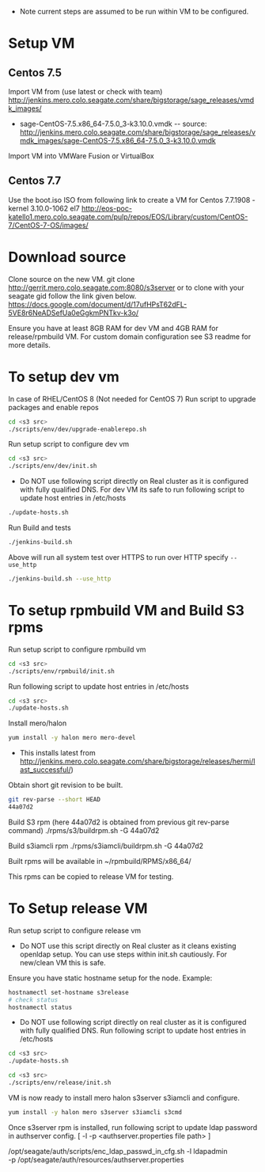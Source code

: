* Note current steps are assumed to be run within VM to be configured.

# Setup VM

## Centos 7.5
Import VM from (use latest or check with team)
http://jenkins.mero.colo.seagate.com/share/bigstorage/sage_releases/vmdk_images/

- sage-CentOS-7.5.x86_64-7.5.0_3-k3.10.0.vmdk
-- source:
http://jenkins.mero.colo.seagate.com/share/bigstorage/sage_releases/vmdk_images/sage-CentOS-7.5.x86_64-7.5.0_3-k3.10.0.vmdk

Import VM into VMWare Fusion or VirtualBox

## Centos 7.7
Use the boot.iso ISO from following link to create a VM for Centos 7.7.1908 - kernel 3.10.0-1062 el7
http://eos-poc-katello1.mero.colo.seagate.com/pulp/repos/EOS/Library/custom/CentOS-7/CentOS-7-OS/images/

# Download source
Clone source on the new VM.
  git clone http://gerrit.mero.colo.seagate.com:8080/s3server
or to clone with your seagate gid follow the link given below.
https://docs.google.com/document/d/17ufHPsT62dFL-5VE8r6NeADSefUa0eGgkmPNTkv-k3o/

Ensure you have at least 8GB RAM for dev VM and 4GB RAM for release/rpmbuild VM.
For custom domain configuration see S3 readme for more details.

# To setup dev vm

In case of RHEL/CentOS 8 (Not needed for CentOS 7) Run
script to upgrade packages and enable repos
```sh
cd <s3 src>
./scripts/env/dev/upgrade-enablerepo.sh
```

Run setup script to configure dev vm
```sh
cd <s3 src>
./scripts/env/dev/init.sh
```
* Do NOT use following script directly on Real cluster as it is configured with fully qualified DNS.
For dev VM its safe to run following script to update host entries in /etc/hosts
```sh
./update-hosts.sh
```

Run Build and tests
```sh
./jenkins-build.sh
```

Above will run all system test over HTTPS to run over HTTP specify `--use_http`
```sh
./jenkins-build.sh --use_http
```

# To setup rpmbuild VM and Build S3 rpms
Run setup script to configure rpmbuild vm
```sh
cd <s3 src>
./scripts/env/rpmbuild/init.sh
```
Run following script to update host entries in /etc/hosts
```sh
cd <s3 src>
./update-hosts.sh
```


Install mero/halon
```sh
yum install -y halon mero mero-devel
```
* This installs latest from http://jenkins.mero.colo.seagate.com/share/bigstorage/releases/hermi/last_successful/)

Obtain short git revision to be built.
```sh
git rev-parse --short HEAD
44a07d2
```

Build S3 rpm (here 44a07d2 is obtained from previous git rev-parse command)
./rpms/s3/buildrpm.sh -G 44a07d2

Build s3iamcli rpm
./rpms/s3iamcli/buildrpm.sh -G 44a07d2

Built rpms will be available in ~/rpmbuild/RPMS/x86_64/

This rpms can be copied to release VM for testing.

# To Setup release VM
Run setup script to configure release vm

* Do NOT use this script directly on Real cluster as it cleans existing openldap
setup. You can use steps within init.sh cautiously.
For new/clean VM this is safe.

Ensure you have static hostname setup for the node. Example:
```sh
hostnamectl set-hostname s3release
# check status
hostnamectl status
```

* Do NOT use following script directly on real cluster as it is configured with fully
qualified DNS. Run following script to update host entries in /etc/hosts
```sh
cd <s3 src>
./update-hosts.sh
```

```sh
cd <s3 src>
./scripts/env/release/init.sh
```
VM is now ready to install mero halon s3server s3iamcli and configure.

```sh
yum install -y halon mero s3server s3iamcli s3cmd
```

Once s3server rpm is installed, run following script to update ldap password
in authserver config. [ -l <ldap passwd> -p <authserver.properties file path> ]

/opt/seagate/auth/scripts/enc_ldap_passwd_in_cfg.sh -l ldapadmin \
    -p /opt/seagate/auth/resources/authserver.properties
